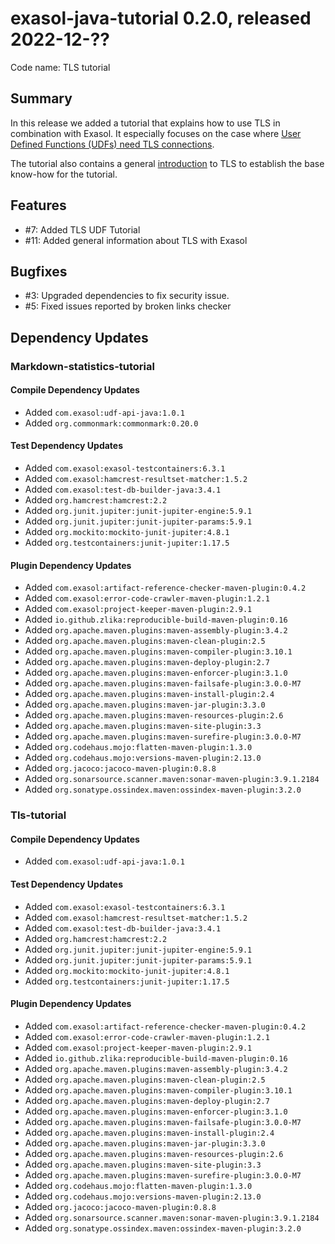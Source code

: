 # exasol-java-tutorial 0.2.0, released 2022-12-??

Code name: TLS tutorial

## Summary

In this release we added a tutorial that explains how to use TLS in combination with Exasol. It especially focuses on the case where [User Defined Functions (UDFs) need TLS connections](../../tls-tutorial/doc/tls_in_udfs.md).

The tutorial also contains a general [introduction](../../tls-tutorial/doc/tls_introduction.md) to TLS to establish the base know-how for the tutorial.

## Features

* #7: Added TLS UDF Tutorial
* #11: Added general information about TLS with Exasol

## Bugfixes

* #3: Upgraded dependencies to fix security issue.
* #5: Fixed issues reported by broken links checker

## Dependency Updates

### Markdown-statistics-tutorial

#### Compile Dependency Updates

* Added `com.exasol:udf-api-java:1.0.1`
* Added `org.commonmark:commonmark:0.20.0`

#### Test Dependency Updates

* Added `com.exasol:exasol-testcontainers:6.3.1`
* Added `com.exasol:hamcrest-resultset-matcher:1.5.2`
* Added `com.exasol:test-db-builder-java:3.4.1`
* Added `org.hamcrest:hamcrest:2.2`
* Added `org.junit.jupiter:junit-jupiter-engine:5.9.1`
* Added `org.junit.jupiter:junit-jupiter-params:5.9.1`
* Added `org.mockito:mockito-junit-jupiter:4.8.1`
* Added `org.testcontainers:junit-jupiter:1.17.5`

#### Plugin Dependency Updates

* Added `com.exasol:artifact-reference-checker-maven-plugin:0.4.2`
* Added `com.exasol:error-code-crawler-maven-plugin:1.2.1`
* Added `com.exasol:project-keeper-maven-plugin:2.9.1`
* Added `io.github.zlika:reproducible-build-maven-plugin:0.16`
* Added `org.apache.maven.plugins:maven-assembly-plugin:3.4.2`
* Added `org.apache.maven.plugins:maven-clean-plugin:2.5`
* Added `org.apache.maven.plugins:maven-compiler-plugin:3.10.1`
* Added `org.apache.maven.plugins:maven-deploy-plugin:2.7`
* Added `org.apache.maven.plugins:maven-enforcer-plugin:3.1.0`
* Added `org.apache.maven.plugins:maven-failsafe-plugin:3.0.0-M7`
* Added `org.apache.maven.plugins:maven-install-plugin:2.4`
* Added `org.apache.maven.plugins:maven-jar-plugin:3.3.0`
* Added `org.apache.maven.plugins:maven-resources-plugin:2.6`
* Added `org.apache.maven.plugins:maven-site-plugin:3.3`
* Added `org.apache.maven.plugins:maven-surefire-plugin:3.0.0-M7`
* Added `org.codehaus.mojo:flatten-maven-plugin:1.3.0`
* Added `org.codehaus.mojo:versions-maven-plugin:2.13.0`
* Added `org.jacoco:jacoco-maven-plugin:0.8.8`
* Added `org.sonarsource.scanner.maven:sonar-maven-plugin:3.9.1.2184`
* Added `org.sonatype.ossindex.maven:ossindex-maven-plugin:3.2.0`

### Tls-tutorial

#### Compile Dependency Updates

* Added `com.exasol:udf-api-java:1.0.1`

#### Test Dependency Updates

* Added `com.exasol:exasol-testcontainers:6.3.1`
* Added `com.exasol:hamcrest-resultset-matcher:1.5.2`
* Added `com.exasol:test-db-builder-java:3.4.1`
* Added `org.hamcrest:hamcrest:2.2`
* Added `org.junit.jupiter:junit-jupiter-engine:5.9.1`
* Added `org.junit.jupiter:junit-jupiter-params:5.9.1`
* Added `org.mockito:mockito-junit-jupiter:4.8.1`
* Added `org.testcontainers:junit-jupiter:1.17.5`

#### Plugin Dependency Updates

* Added `com.exasol:artifact-reference-checker-maven-plugin:0.4.2`
* Added `com.exasol:error-code-crawler-maven-plugin:1.2.1`
* Added `com.exasol:project-keeper-maven-plugin:2.9.1`
* Added `io.github.zlika:reproducible-build-maven-plugin:0.16`
* Added `org.apache.maven.plugins:maven-assembly-plugin:3.4.2`
* Added `org.apache.maven.plugins:maven-clean-plugin:2.5`
* Added `org.apache.maven.plugins:maven-compiler-plugin:3.10.1`
* Added `org.apache.maven.plugins:maven-deploy-plugin:2.7`
* Added `org.apache.maven.plugins:maven-enforcer-plugin:3.1.0`
* Added `org.apache.maven.plugins:maven-failsafe-plugin:3.0.0-M7`
* Added `org.apache.maven.plugins:maven-install-plugin:2.4`
* Added `org.apache.maven.plugins:maven-jar-plugin:3.3.0`
* Added `org.apache.maven.plugins:maven-resources-plugin:2.6`
* Added `org.apache.maven.plugins:maven-site-plugin:3.3`
* Added `org.apache.maven.plugins:maven-surefire-plugin:3.0.0-M7`
* Added `org.codehaus.mojo:flatten-maven-plugin:1.3.0`
* Added `org.codehaus.mojo:versions-maven-plugin:2.13.0`
* Added `org.jacoco:jacoco-maven-plugin:0.8.8`
* Added `org.sonarsource.scanner.maven:sonar-maven-plugin:3.9.1.2184`
* Added `org.sonatype.ossindex.maven:ossindex-maven-plugin:3.2.0`
